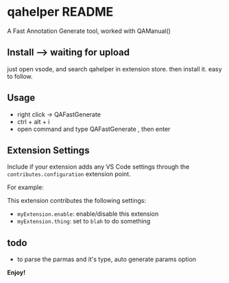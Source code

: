 # qahelper README

A Fast Annotation Generate tool, worked with QAManual()


## Install --> waiting for upload
just open vsode, and search qahelper in extension store. then install it.
easy to follow.

## Usage

- right click -> QAFastGenerate
- ctrl + alt + i
- open command and type QAFastGenerate , then enter


## Extension Settings

Include if your extension adds any VS Code settings through the `contributes.configuration` extension point.

For example:

This extension contributes the following settings:

* `myExtension.enable`: enable/disable this extension
* `myExtension.thing`: set to `blah` to do something

## todo

- to parse the parmas and it's type, auto generate params option


**Enjoy!**
